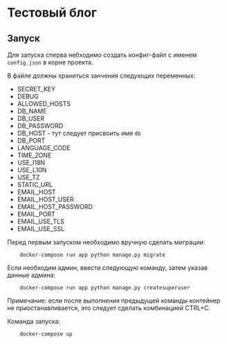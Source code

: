 # Тестовый блог
## Запуск
Для запуска сперва небходимо создать конфиг-файл 
с именем `config.json` в корне проекта.

В файле должны храниться занчения следующих переменных:

  - SECRET_KEY
  - DEBUG
  - ALLOWED_HOSTS
  - DB_NAME
  - DB_USER
  - DB_PASSWORD
  - DB_HOST - тут следует присвоить имя `db`
  - DB_PORT
  - LANGUAGE_CODE
  - TIME_ZONE
  - USE_I18N
  - USE_L10N
  - USE_TZ
  - STATIC_URL
  - EMAIL_HOST
  - EMAIL_HOST_USER
  - EMAIL_HOST_PASSWORD
  - EMAIL_PORT
  - EMAIL_USE_TLS
  - EMAIL_USE_SSL
  
Перед первым запуском необходимо вручную сделать миграции:
        
        docker-compose run app python manage.py migrate
        
Если необходим админ, ввести следующую команду, затем указав данные админа:

        docker-compose run app python manage.py createsuperuser
        
Примечание: если после выполнения предыдущей команды контейнер не приостанавливается, 
это следует сделать комбинацией CTRL+C.

Команда запуска:

        docker-compose up
